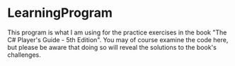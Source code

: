 # LearningProgram

This program is what I am using for the practice exercises in the book "The C# Player's Guide - 5th Edition".
You may of course examine the code here, but please be aware that doing so will reveal the solutions to the book's challenges.